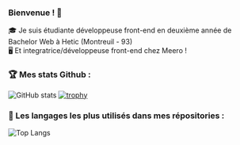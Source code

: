 ### Bienvenue ! 👋 

🎓 Je suis étudiante développeuse front-end en deuxième année de Bachelor Web à Hetic (Montreuil - 93) <br>
🖥  Et integratrice/développeuse front-end chez Meero !


### 🏆  Mes stats Github : 

<a align="center">![GitHub stats](https://github-readme-stats.vercel.app/api?username=ConstancePetillot&show_icons=true&theme=dracula)
</a>
<a align="center">[![trophy](https://github-profile-trophy.vercel.app/?username=ConstancePetillot&theme=dracula)](https://github.com/ConstancePetillot/github-profile-trophy)

</a>

### 💎  Les langages les plus utilisés dans mes répositories :
<a align="center">![Top Langs](https://github-readme-stats.vercel.app/api/top-langs/?username=ConstancePetillot&theme=dracula)
</a>

<br>
<br>
<br>



<!--
**cpetillot/cpetillot** is a ✨ _special_ ✨ repository because its `README.md` (this file) appears on your GitHub profile.
